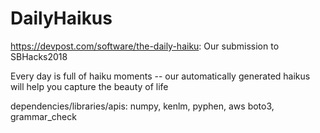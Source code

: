 # DailyHaikus
https://devpost.com/software/the-daily-haiku: Our submission to SBHacks2018

Every day is full of haiku moments -- our automatically generated haikus will help you capture the beauty of life

dependencies/libraries/apis: numpy, kenlm, pyphen, aws boto3, grammar_check
